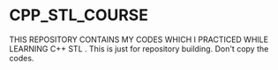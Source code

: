 # CPP_STL_COURSE

THIS REPOSITORY CONTAINS MY CODES WHICH I PRACTICED WHILE LEARNING C++ STL . This is just for repository building. Don't copy the codes.
